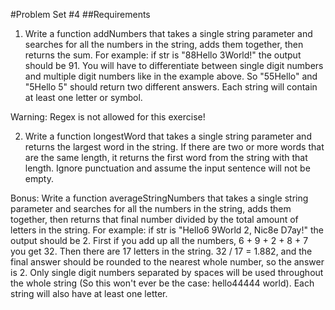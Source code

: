 #Problem Set #4
##Requirements
1. Write a function addNumbers that takes a single string parameter and searches for all the numbers in the string, adds them together, then returns the sum. For example: if str is "88Hello 3World!" the output should be 91. You will have to differentiate between single digit numbers and multiple digit numbers like in the example above. So "55Hello" and "5Hello 5" should return two different answers. Each string will contain at least one letter or symbol.

Warning: Regex is not allowed for this exercise!

2. Write a function longestWord that takes a single string parameter and returns the largest word in the string. If there are two or more words that are the same length, it returns the first word from the string with that length. Ignore punctuation and assume the input sentence will not be empty.

Bonus:
Write a function averageStringNumbers that takes a single string parameter and searches for all the numbers in the string, adds them together, then returns that final number divided by the total amount of letters in the string. For example: if str is "Hello6 9World 2, Nic8e D7ay!" the output should be 2. First if you add up all the numbers, 6 + 9 + 2 + 8 + 7 you get 32. Then there are 17 letters in the string. 32 / 17 = 1.882, and the final answer should be rounded to the nearest whole number, so the answer is 2. Only single digit numbers separated by spaces will be used throughout the whole string (So this won't ever be the case: hello44444 world). Each string will also have at least one letter.
